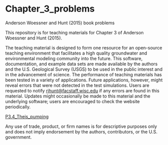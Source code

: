 # Chapter_3_problems
Anderson Woessner and Hunt (2015) book problems 

This repository is for teaching materials for Chapter 3 of Anderson Woessner and Hunt (2015).  

The teaching material is designed to form one resource for an open-source teaching environment that facilitates a high quality groundwater and environmental modeling community into the future. This software, documentation, and example data sets are made available by the authors and the U.S. Geological Survey (USGS) to be used in the public interest and in the advancement of science. The performance of teaching materials has been tested in a variety of applications. Future applications, however, might reveal errors that were not detected in the test simulations. Users are requested to notify rjhunt@facstaff.wisc.edu if any errors are found in this material. Updates might occasionally be made to this material and the underlying software; users are encouraged to check the website periodically.


[P3.4_Theis_pumping](http://nbviewer.ipython.org/github/Applied-Groundwater-Modeling-2nd-Ed/Chapter_3_problems-1/blob/master/P3.4_Theis_pumping.ipynb)


Any use of trade, product, or firm names is for descriptive purposes only and does not imply endorsement by the authors, contributors, or the U.S. government.
